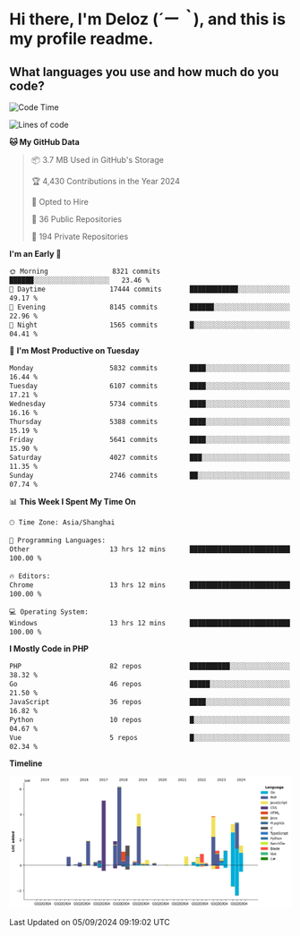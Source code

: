 # **Hi there, I'm Deloz (*´ー｀*), and this is my profile readme.**

## **What languages you use and how much do you code?**

<!--START_SECTION:waka-->
![Code Time](http://img.shields.io/badge/Code%20Time-4%2C599%20hrs%2013%20mins-blue)

![Lines of code](https://img.shields.io/badge/From%20Hello%20World%20I%27ve%20Written-41.8%20million%20lines%20of%20code-blue)

**🐱 My GitHub Data** 

> 📦 3.7 MB Used in GitHub's Storage 
 > 
> 🏆 4,430 Contributions in the Year 2024
 > 
> 💼 Opted to Hire
 > 
> 📜 36 Public Repositories 
 > 
> 🔑 194 Private Repositories 
 > 
**I'm an Early 🐤** 

```text
🌞 Morning                8321 commits        ██████░░░░░░░░░░░░░░░░░░░   23.46 % 
🌆 Daytime                17444 commits       ████████████░░░░░░░░░░░░░   49.17 % 
🌃 Evening                8145 commits        ██████░░░░░░░░░░░░░░░░░░░   22.96 % 
🌙 Night                  1565 commits        █░░░░░░░░░░░░░░░░░░░░░░░░   04.41 % 
```
📅 **I'm Most Productive on Tuesday** 

```text
Monday                   5832 commits        ████░░░░░░░░░░░░░░░░░░░░░   16.44 % 
Tuesday                  6107 commits        ████░░░░░░░░░░░░░░░░░░░░░   17.21 % 
Wednesday                5734 commits        ████░░░░░░░░░░░░░░░░░░░░░   16.16 % 
Thursday                 5388 commits        ████░░░░░░░░░░░░░░░░░░░░░   15.19 % 
Friday                   5641 commits        ████░░░░░░░░░░░░░░░░░░░░░   15.90 % 
Saturday                 4027 commits        ███░░░░░░░░░░░░░░░░░░░░░░   11.35 % 
Sunday                   2746 commits        ██░░░░░░░░░░░░░░░░░░░░░░░   07.74 % 
```


📊 **This Week I Spent My Time On** 

```text
🕑︎ Time Zone: Asia/Shanghai

💬 Programming Languages: 
Other                    13 hrs 12 mins      █████████████████████████   100.00 % 

🔥 Editors: 
Chrome                   13 hrs 12 mins      █████████████████████████   100.00 % 

💻 Operating System: 
Windows                  13 hrs 12 mins      █████████████████████████   100.00 % 
```

**I Mostly Code in PHP** 

```text
PHP                      82 repos            ██████████░░░░░░░░░░░░░░░   38.32 % 
Go                       46 repos            █████░░░░░░░░░░░░░░░░░░░░   21.50 % 
JavaScript               36 repos            ████░░░░░░░░░░░░░░░░░░░░░   16.82 % 
Python                   10 repos            █░░░░░░░░░░░░░░░░░░░░░░░░   04.67 % 
Vue                      5 repos             █░░░░░░░░░░░░░░░░░░░░░░░░   02.34 % 
```



**Timeline**

![Lines of Code chart](https://raw.githubusercontent.com/deloz/deloz/main/assets/bar_graph.png)


 Last Updated on 05/09/2024 09:19:02 UTC
<!--END_SECTION:waka-->
